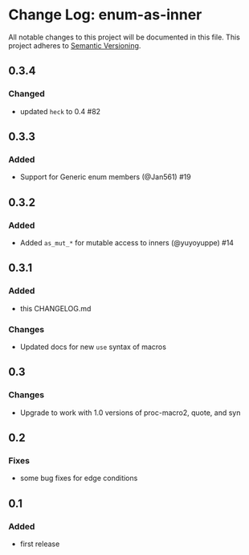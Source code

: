# Change Log: enum-as-inner

All notable changes to this project will be documented in this file.
This project adheres to [Semantic Versioning](http://semver.org/).

## 0.3.4

### Changed

- updated `heck` to 0.4 #82

## 0.3.3

### Added

- Support for Generic enum members (@Jan561) #19

## 0.3.2

### Added

- Added `as_mut_*` for mutable access to inners (@yuyoyuppe) #14

## 0.3.1

### Added

- this CHANGELOG.md

### Changes

- Updated docs for new `use` syntax of macros

## 0.3

### Changes

- Upgrade to work with 1.0 versions of proc-macro2, quote, and syn

## 0.2

### Fixes

- some bug fixes for edge conditions

## 0.1

### Added

- first release
